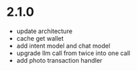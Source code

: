 # 2.1.0

- update architecture
- cache get wallet
- add intent model and chat model
- upgrade llm call from twice into one call
- add photo transaction handler
